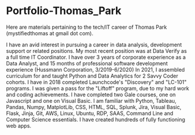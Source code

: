# Portfolio-Thomas_Park
Here are materials pertaining to the tech/IT career of Thomas Park (mystifiedthomas at gmail dot com).

I have an avid interest in pursuing a career in data analysis, development support or related positions. My most recent position was at Data Verify as a full time IT Coordinator. I have over 3 years of corporate experience as a Data Analyst, and 15 months of professional software development experience (Hussmann Corporation, 3/2019-6/2020) In 2021, I assembled curriculum for and taught Python and Data Analytics for 2 Savvy Coder cohorts. I have in 2018 completed Launchcode's "Discovery" and "LC-101" programs. I was given a pass for the "Liftoff" program, due to my hard work and coding achievements. I have completed two Gale courses, one on Javascript and one on Visual Basic. I am familiar with Python, Tableau, Pandas, Numpy, MatplotLib, CSS, HTML, SQL, Splunk, Jira, Visual Basic, Flask, Jinja, Git, AWS, Linux, Ubuntu, RDP, SAAS, Command Line and Computer Science essentials. I have created hundreds of fully functioning web apps. 



